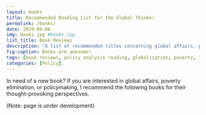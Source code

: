 ```yaml
---
layout: books
title: Recommended Reading List for the Global Thinker
permalink: /books/
date: 2019-09-08
img: books.jpg #books.jpg
list_title: Book Reviews
description: "A list of recommended titles concerning global affairs, policymaking, poverty, and other topics."
fig-caption: Books are awesome!
tags: [book reviews, policy analysis reading, globalization, poverty, foreign policy]
categories: [Policy]
---
```


In need of a new book? If you are interested in global affairs, poverty elimination, or policymaking, I recommend the following books for their thought-provoking perspectives.

(Note: page is under development)
